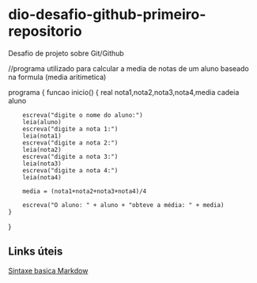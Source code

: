 # dio-desafio-github-primeiro-repositorio
Desafio de projeto sobre Git/Github

//programa utilizado para calcular a media de notas de um aluno baseado na formula (media aritimetica)

programa 
{
	funcao inicio()
	{
	    real nota1,nota2,nota3,nota4,media
		cadeia aluno
		
		escreva("digite o nome do aluno:")
		leia(aluno)
		escreva("digite a nota 1:")
		leia(nota1)
		escreva("digite a nota 2:") 
		leia(nota2)
		escreva("digite a nota 3:")
		leia(nota3) 
		escreva("digite a nota 4:")
		leia(nota4)
	
	    media = (nota1+nota2+nota3+nota4)/4
	    
	    escreva("O aluno: " + aluno + "obteve a média: " + media)
	}
}

## Links úteis  
[Sintaxe basica Markdow](https://markdown.net.br/sintaxe-basica/)
